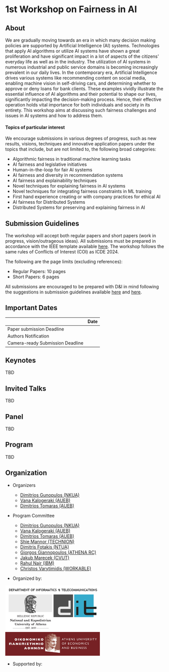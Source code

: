 # 1st Workshop on Fairness in AI

## About 
We are gradually moving towards an era in which many decision making policies are supported by Artificial Intelligence (AI) systems. Technologies that apply AI algorithms or utilize AI systems have shown a great proliferation and have significant impact in a lot of aspects of the citizens' everyday life as well as in the industry. The utilization of AI systems in numerous industrial and public service domains is becoming increasingly prevalent in our daily lives. In the contemporary era, Artificial Intelligence drives various systems like recommending content on social media, enabling machine vision in self-driving cars, and determining whether to approve or deny loans for bank clients. These examples vividly illustrate the essential influence of AI algorithms and their potential to shape our lives, significantly impacting the decision-making process. Hence, their effective operation holds vital importance for both individuals and society in its entirety. This workshop aims at discussing such fairness challenges and issues in AI systems and how to address them.

#### Topics of particular interest
We encourage submissions in various degrees of progress, such as new results, visions, techniques and innovative application papers under the topics that include, but are not limited to, the following broad categories:

* Algorithmic fairness in traditional machine learning tasks
* AI fairness and legislative initiatives
* Human-in-the-loop for fair AI systems
* AI fairness and diversity in recommendation systems
* AI fairness and explainability techniques
* Novel techniques for explaining fairness in AI systems
* Novel techniques for integrating fairness constraints in ML training
* First hand experience creating or with company practices for ethical AI
* AI fairness for Distributed Systems
* Distributed Systems for preserving and explaining fairness in AI


## Submission Guidelines
The workshop will accept both regular papers and short papers (work in progress, vision/outrageous ideas). All submissions must be prepared in accordance with the IEEE template available <a href="https://www.ieee.org/conferences_events/conferences/publishing/templates.html" target="_blank">here</a>. The workshop follows the same rules of Conflicts of Interest (COI) as ICDE 2024.

The following are the page limits (excluding references):


* Regular Papers: 10 pages
* Short Papers: 6 pages

All submissions are encouraged to be prepared with D&I in mind following the suggestions in submission guidelines available <a href="https://icde2024.github.io/di.html" target="_blank">here</a> and <a href="https://dbdni.github.io/" target="_blank">here</a>.

## Important Dates

|                             | Date              |
|:---------------------------------|:------------------|
|Paper submission Deadline         |                   |
|Authors Notification              |                   |
|Camera-ready Submission Deadline  |                   |

## Keynotes

TBD

## Invited Talks

TBD

## Panel

TBD

## Program

TBD

## Organization

- Organizers
  - [Dimitrios Gunopulos (NKUA)](https://www.di.uoa.gr/~dg/)
  - [Vana Kalogeraki (AUEB)](http://www2.cs.aueb.gr/~vana/)
  - [Dimitrios Tomaras (AUEB)](https://www2.aueb.gr/users/tomaras/)

- Program Committee
  - [Dimitrios Gunopulos (NKUA)](https://www.di.uoa.gr/~dg/)
  - [Vana Kalogeraki (AUEB)](http://www2.cs.aueb.gr/~vana/)
  - [Dimitrios Tomaras (AUEB)](https://www2.aueb.gr/users/tomaras/)
  - [Shie Mannor (TECHNION)](https://shie.net.technion.ac.il/)
  - [Dimitris Fotakis (NTUA)](https://www.ece.ntua.gr/en/staff/180)
  - [Giorgos Giannopoulos (ATHENA RC)](https://www.imsi.athenarc.gr/en/people/member/7)
  - [Jakub Marecek (CVUT)](https://cs.felk.cvut.cz/en/people/marecjak)
  - [Rahul Nair (IBM)](https://research.ibm.com/people/rahul-nair)
  - [Christos Varytimidis (WORKABLE)](https://github.com/christosvar)

- Organized by:
  
<a href="https://www.di.uoa.gr/en"><img src="assets/img/logo_en.png" alt="NKUA logo" width="300"></a>
<a href="https://www.aueb.gr/en/"><img src="assets/img/1_AUEB-pantone-HR.jpeg" alt="AUEB logo" width="300"></a>

- Supported by:
